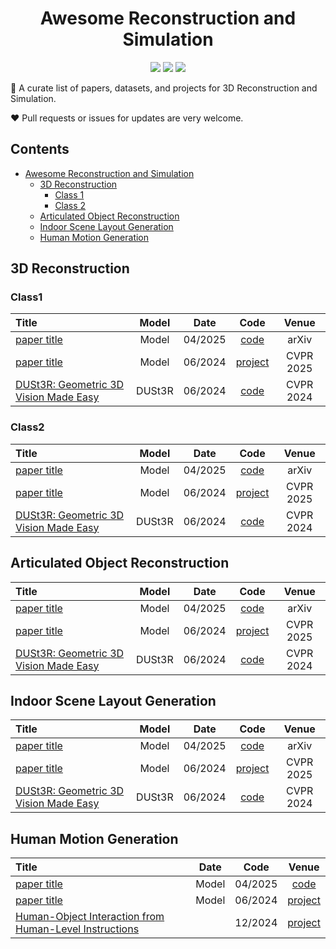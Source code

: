 <h1 align="center">Awesome Reconstruction and Simulation</h1>

<p align="center">
    <a href="" alt="">
        <img src="https://img.shields.io/github/commit-activity/m/viplab-sim/awesome-reconstruction-and-simulation?colorB=b74e45" /></a>
    <a href="" alt="">
        <img src="https://img.shields.io/github/last-commit/viplab-sim/awesome-reconstruction-and-simulation?colorB=54b345" /></a>
    <a href="" alt="">
        <img src="https://visitor-badge.laobi.icu/badge?page_id=viplab-sim.awesome-reconstruction-and-simulation?style=flat-square" /></a>
</p>

🌟 A curate list of papers, datasets, and projects for 3D Reconstruction and Simulation.

:heart: Pull requests or issues for updates are very welcome.

## Contents
- [Awesome Reconstruction and Simulation](#awesome-reconstruction-and-simulation)
  - [3D Reconstruction](#reconstruction)
    - [Class 1](#reconstruction-class1)
    - [Class 2](#reconstruction-class2)
  - [Articulated Object Reconstruction](#articulate)
  - [Indoor Scene Layout Generation](#layout)
  - [Human Motion Generation](#human-motion)


## <span id="reconstruction">3D Reconstruction</span>

### <span id="reconstruction-class1">Class1</span>
| Title                                                        | Model | Date   |                             Code                             | Venue |
| :----------------------------------------------------------- | :-----: | :-----: | :----------------------------------------------------------: | :---: |
| [paper title](link) | Model | 04/2025 |  [code](link)  | arXiv |
| [paper title](link) | Model | 06/2024 |  [project](link)  | CVPR 2025 |
| [DUSt3R: Geometric 3D Vision Made Easy](https://arxiv.org/pdf/2312.14132) | DUSt3R | 06/2024 |  [code](https://github.com/naver/dust3r)  | CVPR 2024 |

### <span id="reconstruction-class2">Class2</span>
| Title                                                        | Model | Date   |                             Code                             | Venue |
| :----------------------------------------------------------- | :-----: | :-----: | :----------------------------------------------------------: | :---: |
| [paper title](link) | Model | 04/2025 |  [code](link)  | arXiv |
| [paper title](link) | Model | 06/2024 |  [project](link)  | CVPR 2025 |
| [DUSt3R: Geometric 3D Vision Made Easy](https://arxiv.org/pdf/2312.14132) | DUSt3R | 06/2024 |  [code](https://github.com/naver/dust3r)  | CVPR 2024 |

## <span id="articulate">Articulated Object Reconstruction</span>
| Title                                                        | Model | Date   |                             Code                             | Venue |
| :----------------------------------------------------------- | :-----: | :-----: | :----------------------------------------------------------: | :---: |
| [paper title](link) | Model | 04/2025 |  [code](link)  | arXiv |
| [paper title](link) | Model | 06/2024 |  [project](link)  | CVPR 2025 |
| [DUSt3R: Geometric 3D Vision Made Easy](https://arxiv.org/pdf/2312.14132) | DUSt3R | 06/2024 |  [code](https://github.com/naver/dust3r)  | CVPR 2024 |

## <span id="layout">Indoor Scene Layout Generation</span>
| Title                                                        | Model | Date   |                             Code                             | Venue |
| :----------------------------------------------------------- | :-----: | :-----: | :----------------------------------------------------------: | :---: |
| [paper title](link) | Model | 04/2025 |  [code](link)  | arXiv |
| [paper title](link) | Model | 06/2024 |  [project](link)  | CVPR 2025 |
| [DUSt3R: Geometric 3D Vision Made Easy](https://arxiv.org/pdf/2312.14132) | DUSt3R | 06/2024 |  [code](https://github.com/naver/dust3r)  | CVPR 2024 |

## <span id="human-motion">Human Motion Generation</span>
| Title                                                        | Date   |                             Code                             | Venue |
| :----------------------------------------------------------- | :-----: | :----------------------------------------------------------: | :---: |
| [paper title](link) | Model | 04/2025 |  [code](link)  | arXiv |
| [paper title](link) | Model | 06/2024 |  [project](link)  | CVPR 2025 |
| [Human-Object Interaction from Human-Level Instructions](https://arxiv.org/pdf/2406.17840) |  | 12/2024 |  [project](https://hoifhli.github.io/)  | arXiv |
